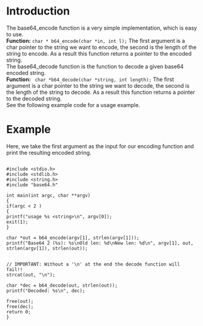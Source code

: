 # Introduction #

The base64\_encode function is a very simple implementation, which is easy to use.
<br />
**Function:** ```
char * b64_encode(char *in, int l); ```
The first argument is a char pointer to the string we want to encode, the second is the length of the string to encode. As a result this function returns a pointer to the encoded string.
<br />
The base64\_decode function is the function to decode a given base64 encoded string.
<br />
**Function:** ```
char *b64_decode(char *string, int length);```
The first argument is a char pointer to the string we want to decode, the second is the length of the string to decode. As a result this function returns a pointer to the decoded string.
<br />
See the following example code for a usage example.<br />

# Example #
Here, we take the first argument as the input for our encoding function and print the resulting encoded string.
```

#include <stdio.h>
#include <stdlib.h>
#include <string.h>
#include "base64.h"

int main(int argc, char **argv)
{
if(argc < 2 )
{
printf("usage %s <string>\n", argv[0]);
exit(1);
}

char *out = b64_encode(argv[1], strlen(argv[1]));
printf("Base64 2 (%s): %s\nOld len: %d\nNew len: %d\n", argv[1], out, strlen(argv[1]), strlen(out));


// IMPORTANT: Without a '\n' at the end the decode function will fail!!
strcat(out, "\n");

char *dec = b64_decode(out, strlen(out));
printf("Decoded: %s\n", dec);

free(out);
free(dec);
return 0;
}
```